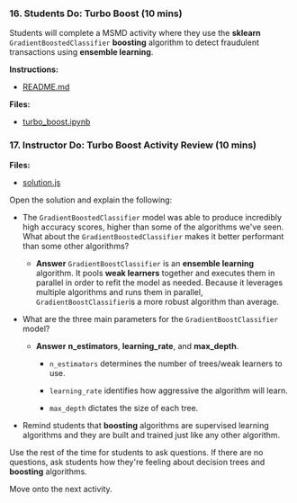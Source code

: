 ### 16. Students Do: Turbo Boost (10 mins)

Students will complete a MSMD activity where they use the **sklearn** `GradientBoostedClassifier` **boosting** algorithm to detect fraudulent transactions using **ensemble learning**.

**Instructions:**

* [README.md](Activities/16-Stu_Gradient_Boosted_Tree/README.md)

**Files:**

* [turbo_boost.ipynb](Activities/16-Stu_Gradient_Boosted_Tree/Unsolved/turbo_boost.ipynb)

### 17. Instructor Do: Turbo Boost Activity Review (10 mins)

**Files:**

* [solution.js](Activities/02-Stu_Practice/Solved/solution.js)

Open the solution and explain the following:

* The `GradientBoostedClassifier` model was able to produce incredibly high accuracy scores, higher than some of the algorithms we've seen. What about the `GradientBoostedClassifier` makes it better performant than some other algorithms?

  * **Answer** `GradientBoostClassifier` is an **ensemble learning** algorithm. It pools **weak learners** together and executes them in parallel in order to refit the model as needed. Because it leverages multiple algorithms and runs them in parallel, `GradientBoostClassifier`is a more robust algorithm than average.

* What are the three main parameters for the `GradientBoostClassifier` model?

  * **Answer** **n_estimators**, **learning_rate**, and **max_depth**.

    * `n_estimators` determines the number of trees/weak learners to use.

    * `learning_rate` identifies how aggressive the algorithm will learn.

    * `max_depth` dictates the size of each tree.

* Remind students that **boosting** algorithms are supervised learning algorithms and they are built and trained just like any other algorithm.

Use the rest of the time for students to ask questions. If there are no questions, ask students how they're feeling about decision trees and **boosting** algorithms.

Move onto the next activity.
